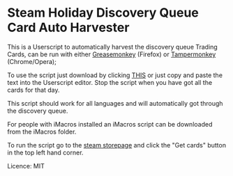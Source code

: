 # Steam Holiday Discovery Queue Card Auto Harvester
This is a Userscript to automatically harvest the discovery queue Trading Cards, can be run with either [Greasemonkey](https://addons.mozilla.org/en-GB/firefox/addon/greasemonkey/) (Firefox) or [Tampermonkey](https://chrome.google.com/webstore/detail/tampermonkey/dhdgffkkebhmkfjojejmpbldmpobfkfo?hl=en) (Chrome/Opera);

To use the script just download by clicking [THIS](https://raw.githubusercontent.com/AceLewis/SteamHolidaySale2015CardAutoHarvester/master/SteamHolidaySale2015CardAutoHarvester.user.js) or just copy and paste the text into the Userscript editor. Stop the script when you have got all the cards for that day.

This script should work for all languages and will automatically got through the discovery queue.

For people with iMacros installed an iMacros script can be downloaded from the iMacros folder.

To run the script go to the [steam storepage](http://store.steampowered.com/) and click the "Get cards" button in the top left hand corner.

Licence: MIT
